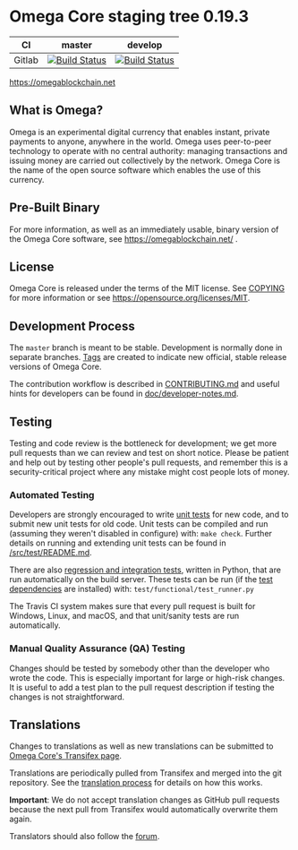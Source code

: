 Omega Core staging tree 0.19.3
============================

|CI|master|develop|
|-|-|-|
|Gitlab|[![Build Status](https://gitlab.com/omegapay/omega/badges/master/pipeline.svg)](https://gitlab.com/omegapay/omega/-/tree/master)|[![Build Status](https://gitlab.com/omegapay/omega/badges/develop/pipeline.svg)](https://gitlab.com/omegapay/omega/-/tree/develop)|

https://omegablockchain.net


What is Omega?
-------------

Omega is an experimental digital currency that enables instant, private
payments to anyone, anywhere in the world. Omega uses peer-to-peer technology
to operate with no central authority: managing transactions and issuing money
are carried out collectively by the network. Omega Core is the name of the open
source software which enables the use of this currency.

Pre-Built Binary
----------------

For more information, as well as an immediately usable, binary version of
the Omega Core software, see https://omegablockchain.net/ .

License
-------

Omega Core is released under the terms of the MIT license. See [COPYING](COPYING) for more
information or see https://opensource.org/licenses/MIT.

Development Process
-------------------

The `master` branch is meant to be stable. Development is normally done in separate branches.
[Tags](https://github.com/omegapay/omega/tags) are created to indicate new official,
stable release versions of Omega Core.

The contribution workflow is described in [CONTRIBUTING.md](CONTRIBUTING.md)
and useful hints for developers can be found in [doc/developer-notes.md](doc/developer-notes.md).

Testing
-------

Testing and code review is the bottleneck for development; we get more pull
requests than we can review and test on short notice. Please be patient and help out by testing
other people's pull requests, and remember this is a security-critical project where any mistake might cost people
lots of money.

### Automated Testing

Developers are strongly encouraged to write [unit tests](src/test/README.md) for new code, and to
submit new unit tests for old code. Unit tests can be compiled and run
(assuming they weren't disabled in configure) with: `make check`. Further details on running
and extending unit tests can be found in [/src/test/README.md](/src/test/README.md).

There are also [regression and integration tests](/test), written
in Python, that are run automatically on the build server.
These tests can be run (if the [test dependencies](/test) are installed) with: `test/functional/test_runner.py`

The Travis CI system makes sure that every pull request is built for Windows, Linux, and macOS, and that unit/sanity tests are run automatically.

### Manual Quality Assurance (QA) Testing

Changes should be tested by somebody other than the developer who wrote the
code. This is especially important for large or high-risk changes. It is useful
to add a test plan to the pull request description if testing the changes is
not straightforward.

Translations
------------

Changes to translations as well as new translations can be submitted to
[Omega Core's Transifex page](https://www.transifex.com/projects/p/dash/).

Translations are periodically pulled from Transifex and merged into the git repository. See the
[translation process](doc/translation_process.md) for details on how this works.

**Important**: We do not accept translation changes as GitHub pull requests because the next
pull from Transifex would automatically overwrite them again.

Translators should also follow the [forum](https://www.dash.org/forum/topic/omega-worldwide-collaboration.88/).
